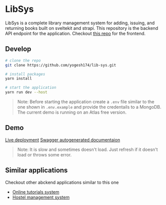 # LibSys

LibSys is a complete library management system for adding, issuing, and returning books built on sveltekit and strapi. This repository is the backend API endpoint for the application. Checkout [this repo](https://github.com/yogesh174/lib-sys) for the frontend. 

## Develop

```bash
# clone the repo
git clone https://github.com/yogesh174/lib-sys.git

# install packages
yarn install

# start the application
yarn run dev --host
```

> Note: Before starting the application create a `.env` file similar to the one shown in `.env.example` and provide the credentails to a MongoDB. The current demo is running on an Atlas free version.

## Demo

[Live deployment](https://lib-sys-api.herokuapp.com/)
[Swagger autogenerated documentaion](https://lib-sys-api.herokuapp.com/documentation)

> Note: It is slow and sometimes doesn't load. Just refresh if it doesn't load or throws some error.

## Similar applications

Checkout other abckend applications similar to this one
- [Online tutorials system](https://github.com/yogesh174/vid-onl-api)
- [Hostel management system](https://github.com/yogesh174/htl-mgmt-api)
